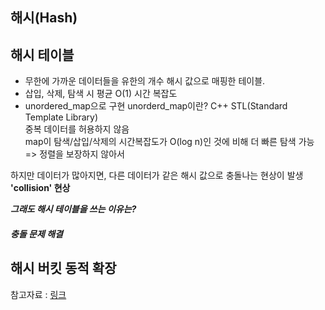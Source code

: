 ## 해시(Hash)


## 해시 테이블
- 무한에 가까운 데이터들을 유한의 개수 해시 값으로 매핑한 테이블.
- 삽입, 삭제, 탐색 시 평균 O(1) 시간 복잡도
- unordered_map으로 구현
unorderd_map이란? C++ STL(Standard Template Library)<br>
중복 데이터를 허용하지 않음<br>
map이 탐색/삽입/삭제의 시간복잡도가 O(log n)인 것에 비해 더 빠른 탐색 가능 => 정렬을 보장하지 않아서

하지만 데이터가 많아지면, 다른 데이터가 같은 해시 값으로 충돌나는 현상이 발생 **'collision' 현상**

**_그래도 해시 테이블을 쓰는 이유는?_**




##### 충돌 문제 해결


## 해시 버킷 동적 확장


참고자료 : [링크](https://ratsgo.github.io/data%20structure&algorithm/2017/10/25/hash/)
